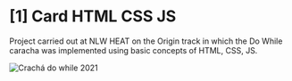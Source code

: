 # [1] Card HTML CSS JS



Project carried out at NLW HEAT on the Origin track in which the Do While caracha was implemented using basic concepts of HTML, CSS, JS.



![Crachá do while 2021](https://github.com/danynazareth/preProjetos/blob/main/%5B1%5D%20Card%20HTML%20CSS%20JS/img/dany_dowhile.PNG)
